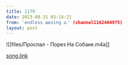 ```yaml
---
title: 1179
date: 2023-08-31 03:14:21
from: 'endless шизing ⍼' (channel1162404975)
layout: post
---
```


![[files/Проспал - Порез На Собаке.m4a]]

[song.link](http://song.link/y/5CpbSjhDkrI)
